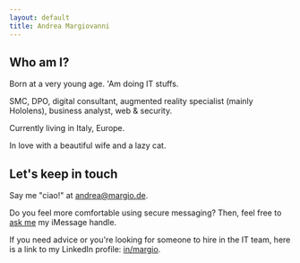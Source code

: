 ```yaml
---
layout: default
title: Andrea Margiovanni
---
```


## Who am I?

Born at a very young age. 'Am doing IT stuffs.

SMC, DPO, digital consultant, augmented reality specialist (mainly Hololens), business analyst, web & security.

Currently living in Italy, Europe.

In love with a beautiful wife and a lazy cat.

## Let's keep in touch

Say me "ciao!" at <a href="mailto:andrea@margio.de">andrea@margio.de</a>.

Do you feel more comfortable using secure messaging? Then, feel free to <a href="mailto:chat@margiovanni.com?subject=Session%20or%20iMessage%20request&body=Hi!%20I%20would%20like%20to%20chat%20with%20you%20on%20Session%20or%20iMessage.">ask me</a> my iMessage handle.

If you need advice or you're looking for someone to hire in the IT team, here is a link to my LinkedIn profile: <a href="https://linkedin.com/in/margio/">in/margio</a>.
